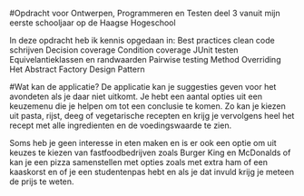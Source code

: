 #Opdracht voor Ontwerpen, Programmeren en Testen deel 3 vanuit mijn eerste schooljaar op de Haagse Hogeschool

In deze opdracht heb ik kennis opgedaan in:
Best practices
clean code schrijven
Decision coverage
Condition coverage
JUnit testen
Equivelantieklassen en randwaarden
Pairwise testing
Method Overriding
Het Abstract Factory Design Pattern  

#Wat kan de applicatie?
De applicatie kan je suggesties geven voor het avondeten als je daar niet uitkomt. Je hebt een aantal opties uit een keuzemenu die je helpen om tot een conclusie te komen. Zo kan je kiezen uit pasta, rijst, deeg of vegetarische recepten en krijg je vervolgens heel het recept met alle ingredienten en de voedingswaarde te zien.

Soms heb je geen interesse in eten maken en is er ook een optie om uit keuzes te kiezen van fastfoodbedrijven zoals Burger King en McDonalds of kan je een pizza samenstellen met opties zoals met extra ham of een kaaskorst en of je een studentenpas hebt en als je dat invuld krijg je meteen de prijs te weten.
